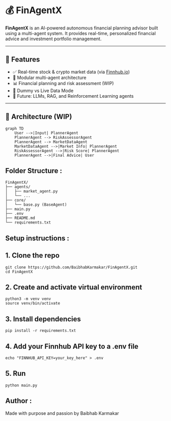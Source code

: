 # 💰 FinAgentX

**FinAgentX** is an AI-powered autonomous financial planning advisor built using a multi-agent system. It provides real-time, personalized financial advice and investment portfolio management.

---

## 🚀 Features

- ✅ Real-time stock & crypto market data (via [Finnhub.io](https://finnhub.io/))
- 🧠 Modular multi-agent architecture
- 📊 Financial planning and risk assessment (WIP)
- 🔄 Dummy vs Live Data Mode
- 🤖 Future: LLMs, RAG, and Reinforcement Learning agents

---

## 🧠 Architecture (WIP)

```mermaid
graph TD
    User -->|Input| PlannerAgent
    PlannerAgent --> RiskAssessorAgent
    PlannerAgent --> MarketDataAgent
    MarketDataAgent -->|Market Info| PlannerAgent
    RiskAssessorAgent -->|Risk Score| PlannerAgent
    PlannerAgent -->|Final Advice| User
```

## Folder Structure : 
```
FinAgentX/
├── agents/
│   ├── market_agent.py
│   └── ...
├── core/
│   └── base.py (BaseAgent)
├── main.py
├── .env
├── README.md
└── requirements.txt
```

## Setup instructions : 
## 1. Clone the repo
```
git clone https://github.com/BaibhabKarmakar/FinAgentX.git
cd FinAgentX
```

## 2. Create and activate virtual environment
```
python3 -m venv venv
source venv/bin/activate
```

## 3. Install dependencies
```
pip install -r requirements.txt
```

## 4. Add your Finnhub API key to a .env file
```
echo "FINNHUB_API_KEY=your_key_here" > .env
```

## 5. Run
```
python main.py
```

## Author : 
Made with purpose and passion by Baibhab Karmakar 

